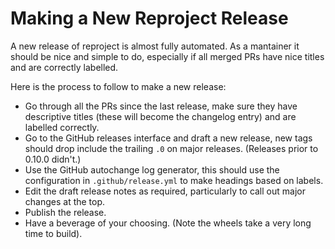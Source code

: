 Making a New Reproject Release
==============================

A new release of reproject is almost fully automated.
As a mantainer it should be nice and simple to do, especially if all merged PRs
have nice titles and are correctly labelled.

Here is the process to follow to make a new release:

* Go through all the PRs since the last release, make sure they have
  descriptive titles (these will become the changelog entry) and are labelled
  correctly.
* Go to the GitHub releases interface and draft a new release, new tags should
  drop include the trailing `.0` on major releases. (Releases prior to 0.10.0
  didn't.)
* Use the GitHub autochange log generator, this should use the configuration in
  `.github/release.yml` to make headings based on labels.
* Edit the draft release notes as required, particularly to call out major
  changes at the top.
* Publish the release.
* Have a beverage of your choosing. (Note the wheels take a very long time to
  build).
